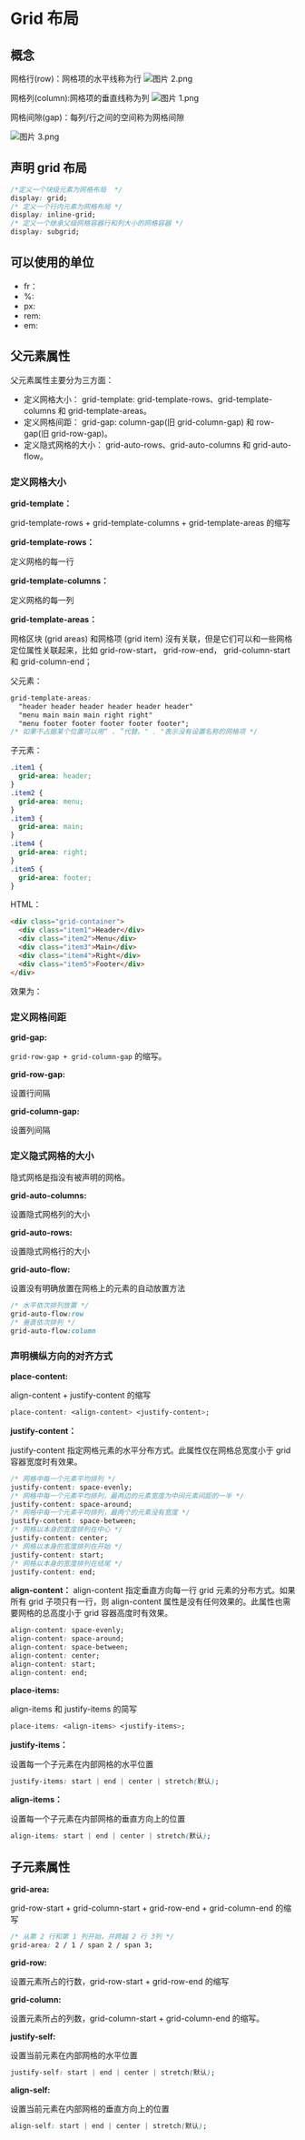 <script setup>
import GridTemplateRows from "./components/grid/grid-template-rows.vue"
import GridTemplateColumns from "./components/grid/grid-template-columns.vue"
import GridTemplateAreas from "./components/grid/grid-template-areas.vue"
import GridColumn from './components/grid/grid-column.vue'
import GridRow from './components/grid/grid-row.vue'
import GridArea from './components/grid/grid-area.vue'
import GridGap from './components/grid/grid-gap.vue'
</script>

# Grid 布局

## 概念

网格行(row)：网格项的水平线称为行
![图片 2.png](https://i.loli.net/2019/12/12/AVCJ1LSt9nqTEYQ.png)

网格列(column):网格项的垂直线称为列
![图片 1.png](https://i.loli.net/2019/12/12/zEutn5FosJ3N68S.png)

网格间隙(gap)：每列/行之间的空间称为网格间隙

![图片 3.png](https://i.loli.net/2019/12/12/R29CTmvLbEYxXPV.png)

## 声明 grid 布局

```css
/*定义一个块级元素为网格布局  */
display: grid;
/* 定义一个行内元素为网格布局 */
display: inline-grid;
/* 定义一个继承父级网格容器行和列大小的网格容器 */
display: subgrid;
```

## 可以使用的单位

- fr：
- %:
- px:
- rem:
- em:

## 父元素属性

父元素属性主要分为三方面：

- 定义网格大小： grid-template: grid-template-rows、grid-template-columns 和 grid-template-areas。
- 定义网格间距： grid-gap: column-gap(旧 grid-column-gap) 和 row-gap(旧 grid-row-gap)。
- 定义隐式网格的大小： grid-auto-rows、grid-auto-columns 和 grid-auto-flow。

### 定义网格大小

**grid-template：**

grid-template-rows + grid-template-columns + grid-template-areas 的缩写

**grid-template-rows：**

定义网格的每一行

<GridTemplateRows></GridTemplateRows>

**grid-template-columns：**

定义网格的每一列

<GridTemplateColumns></GridTemplateColumns>

**grid-template-areas：**

网格区块 (grid areas) 和网格项 (grid item) 沒有关联，但是它们可以和一些网格定位属性关联起来，比如 grid-row-start， grid-row-end， grid-column-start 和 grid-column-end；

父元素：

```css
grid-template-areas:
  "header header header header header header"
  "menu main main main right right"
  "menu footer footer footer footer footer";
/* 如果不占据某个位置可以用“ . ”代替。" . "表示没有设置名称的网格项 */
```

子元素：

```css
.item1 {
  grid-area: header;
}
.item2 {
  grid-area: menu;
}
.item3 {
  grid-area: main;
}
.item4 {
  grid-area: right;
}
.item5 {
  grid-area: footer;
}
```

HTML：

```html
<div class="grid-container">
  <div class="item1">Header</div>
  <div class="item2">Menu</div>
  <div class="item3">Main</div>
  <div class="item4">Right</div>
  <div class="item5">Footer</div>
</div>
```

效果为：

<GridTemplateAreas></GridTemplateAreas>

### 定义网格间距

**grid-gap:**

`grid-row-gap + grid-column-gap` 的缩写。

<GridGap></GridGap>

**grid-row-gap:**

设置行间隔

**grid-column-gap:**

设置列间隔

### 定义隐式网格的大小

隐式网格是指没有被声明的网格。

**grid-auto-columns:**

设置隐式网格列的大小

**grid-auto-rows:**

设置隐式网格行的大小

**grid-auto-flow:**

设置没有明确放置在网格上的元素的自动放置方法

```css
/* 水平依次排列放置 */
grid-auto-flow:row
/* 垂直依次排列 */
grid-auto-flow:column
```

### 声明横纵方向的对齐方式

**place-content:**

align-content + justify-content 的缩写

```css
place-content: <align-content> <justify-content>;
```

**justify-content：**

justify-content 指定网格元素的水平分布方式。此属性仅在网格总宽度小于 grid 容器宽度时有效果。

```css
/* 网格中每一个元素平均排列 */
justify-content: space-evenly;
/* 网格中每一个元素平均排列，最两边的元素宽度为中间元素间距的一半 */
justify-content: space-around;
/* 网格中每一个元素平均排列，最两个的元素没有宽度 */
justify-content: space-between;
/* 网格以本身的宽度排列在中心 */
justify-content: center;
/* 网格以本身的宽度排列在开始 */
justify-content: start;
/* 网格以本身的宽度排列在结尾 */
justify-content: end;
```

**align-content：**
align-content 指定垂直方向每一行 grid 元素的分布方式。如果所有 grid 子项只有一行，则 align-content 属性是没有任何效果的。此属性也需要网格的总高度小于 grid 容器高度时有效果。

```css
align-content: space-evenly;
align-content: space-around;
align-content: space-between;
align-content: center;
align-content: start;
align-content: end;
```

**place-items:**

align-items 和 justify-items 的简写

```css
place-items: <align-items> <justify-items>;
```

**justify-items：**

设置每一个子元素在内部网格的水平位置

```css
justify-items: start | end | center | stretch(默认);
```

**align-items：**

设置每一个子元素在内部网格的垂直方向上的位置

```css
align-items: start | end | center | stretch(默认);
```

## 子元素属性

**grid-area:**

grid-row-start + grid-column-start + grid-row-end + grid-column-end 的缩写

```css
/* 从第 2 行和第 1 列开始，并跨越 2 行 3列 */
grid-area: 2 / 1 / span 2 / span 3;
```

<GridArea></GridArea>

**grid-row:**

设置元素所占的行数，grid-row-start + grid-row-end 的缩写

<GridRow></GridRow>

**grid-column:**

设置元素所占的列数，grid-column-start + grid-column-end 的缩写。

<GridColumn></GridColumn>

**justify-self:**

设置当前元素在内部网格的水平位置

```css
justify-self: start | end | center | stretch(默认);
```

**align-self:**

设置当前元素在内部网格的垂直方向上的位置

```css
align-self: start | end | center | stretch(默认);
```
